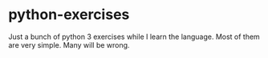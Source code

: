 # python-exercises
Just a bunch of python 3 exercises while I learn the language. Most of them are very simple. Many will be wrong.
